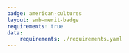 ```yaml
---
badge: american-cultures
layout: smb-merit-badge
requirements: true
data:
    requirements: ./requirements.yaml
---
```


